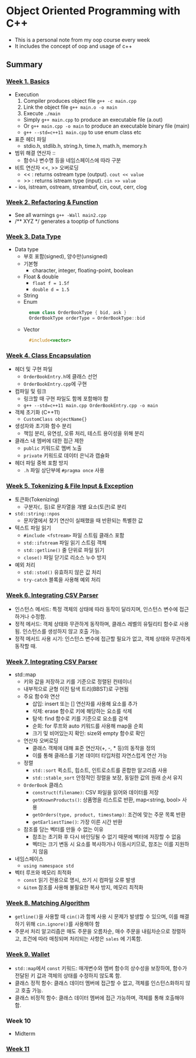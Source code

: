 # Object Oriented Programming with C++
- This is a personal note from my oop course every week
- It includes the concept of oop and usage of c++

## Summary
### [Week 1. Basics](w1/note.md)
- Execution
  1. Compiler produces object file `g++ -c main.cpp`
  2. Link the object file `g++ main.o -o main` 
  3. Execute `./main`
  - Simply `g++ main.cpp` to produce an executable file (a.out)
  - Or `g++ main.cpp -o main` to produce an executable binary file (main)
  - `g++ --std=c++11 main.cpp` to use enum class etc
- 표준 헤더 파일
  - stdio.h, stdlib.h, string.h, time.h, math.h, memory.h
- 범위 해결 연산자 ::
  - 함수나 변수명 등을 네임스페이스에 따라 구분
- 비트 연산자 <<, >> 오버로딩
  - << : returns ostream type (output). `cout << value`
  - \>> : returns istream type (input). `cin >> value`
- <iostream>
  - ios, istream, ostream, streambuf, cin, cout, cerr, clog

### [Week 2. Refactoring & Function](w2/note.md)
- See all warnings `g++ -Wall main2.cpp`
- /** XYZ */ generates a tooptip of functions

### [Week 3. Data Type](w3/note.md)
- Data type
  - 부호 포함(signed), 양수만(unsigned)
  - 기본형
    - character, integer, floating-point, boolean
  - Float & double
    - `float f = 1.5f`
    - `double d = 1.5`
  - String
  - Enum
    ```cpp
      enum class OrderBookType { bid, ask }
      OrderBookType orderType = OrderBookType::bid
    ```
  - Vector
    ```cpp
      #include<vector>
    ```

### [Week 4. Class Encapsulation](w4/note.md)
- 헤더 및 구현 파일
  - `OrderBookEntry.h`에 클래스 선언
  - `OrderBookEntry.cpp`에 구현
- 컴파일 및 링크
  - 링크할 때 구현 파일도 함께 포함해야 함
  - `g++ --std=c++11 main.cpp OrderBookEntry.cpp -o main`
- 객체 초기화 (C++11)
  - `CustomClass objectName{}`
- 생성자와 초기화 함수 분리
  - 책임 분리, 유연성, 오류 처리, 테스트 용이성을 위해 분리
- 클래스 내 멤버에 대한 접근 제한
  - `public` 키워드로 멤버 노출
  - `private` 키워드로 데이터 은닉과 캡슐화
- 헤더 파일 중복 포함 방지
  - `.h` 파일 상단부에 `#pragma once` 사용

### [Week 5. Tokenizing & File Input & Exception](w5/note.md)
- 토큰화(Tokenizing)
  - 구분자(`,` 등)로 문자열을 개별 요소(토큰)로 분리
- `std::string::npos`
  - 문자열에서 찾기 연산이 실패했을 때 반환되는 특별한 값
- 텍스트 파일 읽기
  - `#include <fstream>` 파일 스트림 클래스 포함
  - `std::ifstream` 파일 읽기 스트림 객체
  - `std::getline()` 줄 단위로 파일 읽기
  - `close()` 파일 닫기로 리소스 누수 방지
- 예외 처리
  - `std::stod()` 유효하지 않은 값 처리
  - `try-catch` 블록을 사용해 예외 처리

### [Week 6. Integrating CSV Parser](w6/note.md)
- 인스턴스 메서드: 특정 객체의 상태에 따라 동작이 달라지며, 인스턴스 변수에 접근하거나 수정함.
- 정적 메서드: 객체 상태와 무관하게 동작하며, 클래스 레벨의 유틸리티 함수로 사용됨. 인스턴스를 생성하지 않고 호출 가능.
- 정적 메서드 사용 시기: 인스턴스 변수에 접근할 필요가 없고, 객체 상태와 무관하게 동작할 때.

### [Week 7. Integrating CSV Parser](w7/note.md)
- std::map 
  - 키와 값을 저장하고 키를 기준으로 정렬된 컨테이너
  - 내부적으로 균형 이진 탐색 트리(BBST)로 구현됨
  - 주요 함수와 연산
    - 삽입: insert 또는 [] 연산자를 사용해 요소를 추가
    - 삭제: erase 함수로 키에 해당하는 요소를 삭제
    - 탐색: find 함수로 키를 기준으로 요소를 검색
    - 순회: for 루프와 auto 키워드를 사용해 map을 순회
    - 크기 및 비어있는지 확인: size와 empty 함수로 확인
  - 연산자 오버로딩
    - 클래스 객체에 대해 표준 연산자(+, -, * 등)의 동작을 정의
    - 이를 통해 클래스를 기본 데이터 타입처럼 자연스럽게 연산 가능
  - 정렬
    - `std::sort` 퀵소트, 힙소트, 인트로소트를 혼합한 알고리즘 사용
    - `std::stable_sort` 안정적인 정렬을 보장, 동일한 값의 원래 순서 유지
  - `OrderBook` 클래스
    - `construct(filename)`: CSV 파일을 읽어와 데이터를 저장
    - `getKnownProducts()`: 상품명을 리스트로 반환, map<string, bool> 사용
    - `getOrders(type, product, timestamp)`: 조건에 맞는 주문 목록 반환
    - `getEarliestTime()`: 가장 이른 시간 반환
  - 참조를 담는 벡터를 만들 수 없는 이유
    - 참조는 초기화 후 다시 바인딩될 수 없기 때문에 벡터에 저장할 수 없음
    - 벡터는 크기 변동 시 요소를 복사하거나 이동시키므로, 참조는 이를 지원하지 않음
- 네임스페이스
  - `using namespace std`
- 벡터 루프와 메모리 최적화
  - `const` 읽기 전용으로 명시, 쓰기 시 컴파일 오류 발생
  - `&item` 참조를 사용해 불필요한 복사 방지, 메모리 최적화


### [Week 8. Matching Algorithm](w8/note.md)
- `getline()`을 사용할 때 `cin()`과 함께 사용 시 문제가 발생할 수 있으며, 이를 해결하기 위해 `cin.ignore()`를 사용해야 함
- 주문서 처리 알고리즘은 매도 주문을 오름차순, 매수 주문을 내림차순으로 정렬하고, 조건에 따라 매칭되며 처리되는 사항은 `sales` 에 기록함.

### [Week 9. Wallet](w9/note.md)

- `std::map`에서 `const` 키워드: 매개변수와 멤버 함수의 상수성을 보장하여, 함수가 전달된 키 값과 객체의 상태를 수정하지 않도록 함.
- 클래스 정적 함수: 클래스 데이터 멤버에 접근할 수 없고, 객체를 인스턴스화하지 않고 호출 가능.
- 클래스 비정적 함수: 클래스 데이터 멤버에 접근 가능하며, 객체를 통해 호출해야 함.

### Week 10
- Midterm

### [Week 11](w11/note.md)
